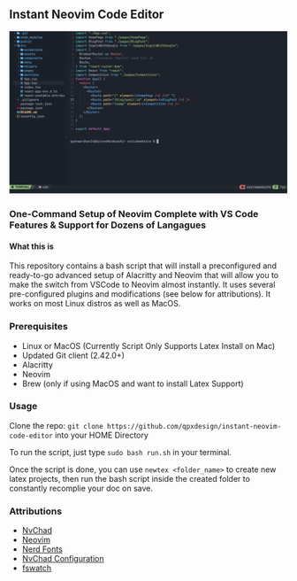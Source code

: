 ## Instant Neovim Code Editor
![example](https://github.com/qpxdesign/instant-neovim-code-editor/blob/main/images/demo.png?raw=true)

### One-Command Setup of Neovim Complete with VS Code Features & Support for Dozens of Langagues

#### What this is
This repository contains a bash script that will install a preconfigured and ready-to-go advanced setup of Alacritty and Neovim that will allow you to make the switch from VSCode to Neovim almost instantly. It uses several pre-configured plugins and modifications (see below for attributions). It works on most Linux distros as well as MacOS.

### Prerequisites
- Linux or MacOS (Currently Script Only Supports Latex Install on Mac)
- Updated Git client (2.42.0+)
- Alacritty
- Neovim
- Brew (only if using MacOS and want to install Latex Support)

### Usage
Clone the repo: `git clone https://github.com/qpxdesign/instant-neovim-code-editor` into your HOME Directory

To run the script, just type `sudo bash run.sh` in your terminal.

Once the script is done, you can use `newtex <folder_name>` to create new latex projects, then run the bash script inside the created folder to constantly recomplie your doc on save.

### Attributions
- [NvChad](https://nvchad.com/)
- [Neovim](https://neovim.io/)
- [Nerd Fonts](https://www.nerdfonts.com/)
- [NvChad Configuration](https://github.com/dreamsofcode-io/neovim-nodejs)
- [fswatch](https://github.com/emcrisostomo/fswatch)

